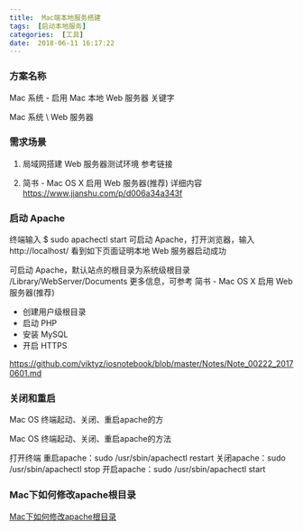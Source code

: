 ```yaml
---
title:  Mac端本地服务搭建
tags:  [启动本地服务]
categories:  [工具]
date:  2018-06-11 16:17:22
---
```



### 方案名称

Mac 系统 - 启用 Mac 本地 Web 服务器
关键字

Mac 系统 \ Web 服务器
### 需求场景

1. 局域网搭建 Web 服务器测试环境
参考链接

1. 简书 - Mac OS X 启用 Web 服务器(推荐)
详细内容 https://www.jianshu.com/p/d006a34a343f

### 启动 Apache

终端输入
$ sudo apachectl start
可启动 Apache，打开浏览器，输入 http://localhost/ 看到如下页面证明本地 Web 服务器启动成功


可启动 Apache，默认站点的根目录为系统级根目录
/Library/WebServer/Documents
更多信息，可参考 简书 - Mac OS X 启用 Web 服务器(推荐)

* 创建用户级根目录
* 启动 PHP
* 安装 MySQL
* 开启 HTTPS

https://github.com/viktyz/iosnotebook/blob/master/Notes/Note_00222_20170601.md


### 关闭和重启
Mac OS 终端起动、关闭、重启apache的方

Mac OS 终端起动、关闭、重启apache的方法



打开终端
重启apache：sudo /usr/sbin/apachectl restart
关闭apache：sudo /usr/sbin/apachectl stop
开启apache：sudo /usr/sbin/apachectl start
 
### Mac下如何修改apache根目录

[Mac下如何修改apache根目录](https://www.cnblogs.com/chuangshaogreat/p/7821407.html) 